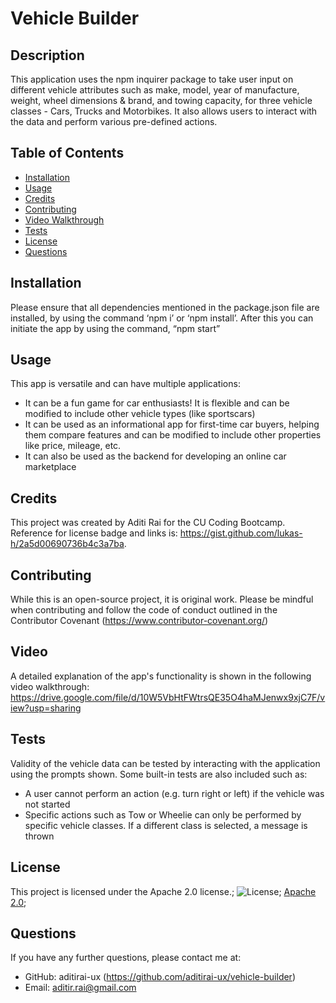 # Vehicle Builder

## Description

This application uses the npm inquirer package to take user input on different vehicle attributes such as make, model, year of manufacture, weight, wheel dimensions & brand, and towing capacity, for three vehicle classes - Cars, Trucks and Motorbikes. It also allows users to interact with the data and perform various pre-defined actions.

## Table of Contents

- [Installation](#installation)
- [Usage](#usage)
- [Credits](#credits)
- [Contributing](#contributing)
- [Video Walkthrough](#video)
- [Tests](#tests)
- [License](#license)
- [Questions](#questions)

## Installation

Please ensure that all dependencies mentioned in the package.json file are installed, by using the command ‘npm i’ or ‘npm install’. After this you can initiate the app by using the command, “npm start”

## Usage

This app is versatile and can have multiple applications:

- It can be a fun game for car enthusiasts! It is flexible and can be modified to include other vehicle types (like sportscars)
- It can be used as an informational app for first-time car buyers, helping them compare features and can be modified to include other properties like price, mileage, etc.
- It can also be used as the backend for developing an online car marketplace

## Credits

This project was created by Aditi Rai for the CU Coding Bootcamp. Reference for license badge and links is: https://gist.github.com/lukas-h/2a5d00690736b4c3a7ba.

## Contributing

While this is an open-source project, it is original work. Please be mindful when contributing and follow the code of conduct outlined in the Contributor Covenant (https://www.contributor-covenant.org/)

## Video

A detailed explanation of the app's functionality is shown in the following video walkthrough: https://drive.google.com/file/d/10W5VbHtFWtrsQE35O4haMJenwx9xjC7F/view?usp=sharing

## Tests

Validity of the vehicle data can be tested by interacting with the application using the prompts shown. Some built-in tests are also included such as:

- A user cannot perform an action (e.g. turn right or left) if the vehicle was not started
- Specific actions such as Tow or Wheelie can only be performed by specific vehicle classes. If a different class is selected, a message is thrown

## License

This project is licensed under the Apache 2.0 license.;
![License](https://img.shields.io/badge/License-Apache%202.0-blue.svg);
[Apache 2.0](https://opensource.org/licenses/Apache-2.0);

## Questions

If you have any further questions, please contact me at:

- GitHub: aditirai-ux (https://github.com/aditirai-ux/vehicle-builder)
- Email: aditir.rai@gmail.com
